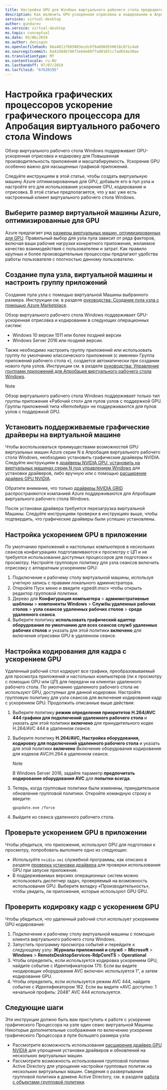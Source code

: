 ```yaml
---
title: Настройка GPU для Windows виртуального рабочего стола предварительной версии — Azure
description: Как включить GPU-ускоренная отрисовка и кодировании в Апробация виртуального рабочего стола Windows.
services: virtual-desktop
author: gundarev
ms.service: virtual-desktop
ms.topic: conceptual
ms.date: 05/06/2019
ms.author: denisgun
ms.openlocfilehash: b6a4811f685803ecdc079a690d550618c071c4a6
ms.sourcegitcommit: 6a42dd4b746f3e6de69f7ad0107cc7ad654e39ae
ms.translationtype: MT
ms.contentlocale: ru-RU
ms.lasthandoff: 07/07/2019
ms.locfileid: "67620195"
---
```

# <a name="configure-graphics-processing-unit-gpu-acceleration-for-windows-virtual-desktop-preview"></a>Настройка графических процессоров ускорение графического процессора для Апробация виртуального рабочего стола Windows

Обзор виртуального рабочего стола Windows поддерживает GPU-ускоренная отрисовка и кодировку для Повышенная производительность приложения и масштабируемость. Ускорение GPU особенно важно для насыщенных графикой приложений.

Следуйте инструкциям в этой статье, чтобы создать виртуальную машину Azure оптимизированные для GPU, добавьте его в пул узла и настройте его для использования ускорение GPU, кодирование и отрисовка. В этой статье предполагается, что у вас уже есть настроенный клиент виртуального рабочего стола Windows.

## <a name="select-a-gpu-optimized-azure-virtual-machine-size"></a>Выберите размер виртуальной машины Azure, оптимизированные для GPU

Azure предлагает ряд [размеры виртуальных машин, оптимизированных для GPU](/azure/virtual-machines/windows/sizes-gpu). Правильный выбор для узла пула зависит от ряда факторов, включая ваши рабочие нагрузки конкретного приложения, желаемое качество взаимодействия с пользователем и затрат. Как правило крупных и более производительные процессоры предлагают удобства работы пользователя с плотностью данному пользователю.

## <a name="create-a-host-pool-provision-your-virtual-machine-and-configure-an-app-group"></a>Создание пула узла, виртуальной машины и настроить группу приложений

Создание пула узла с помощью виртуальной Машины выбранного размера. Инструкции см. в разделе [руководства: Создание пула узла с помощью Azure Marketplace](/azure/virtual-desktop/create-host-pools-azure-marketplace).

Обзор виртуального рабочего стола Windows поддерживает GPU-ускоренная отрисовка и кодировании в следующих операционных систем:

* Windows 10 версии 1511 или более поздней версии
* Windows Server 2016 или поздней версии.

Также необходимо настроить группу приложений или использовать группу по умолчанию классического приложения (с именем» Группа приложений рабочего стола «), создается автоматически при создании нового пула узлов. Инструкции см. в разделе [руководства: Управление группами приложений для Апробация виртуального рабочего стола Windows](/azure/virtual-desktop/manage-app-groups).

>[!NOTE]
>Обзор виртуального рабочего стола Windows поддерживает только тип группы приложения «Рабочий стол» для пулов узлов с поддержкой GPU. Группы приложений типа «RemoteApp» не поддерживаются для пулов узлов с поддержкой GPU.

## <a name="install-supported-graphics-drivers-in-your-virtual-machine"></a>Установить поддерживаемые графические драйверы на виртуальной машине

Чтобы воспользоваться преимуществами возможностей GPU виртуальных машин Azure серии N в Апробация виртуального рабочего стола Windows, необходимо установить графические драйверы NVIDIA. Следуйте инструкциям в [драйверы NVIDIA GPU, установить на виртуальных машинах серии N под управлением Windows](/azure/virtual-machines/windows/n-series-driver-setup) для установки драйверов, либо вручную или с помощью [расширение драйвер GPU NVIDIA](/azure/virtual-machines/extensions/hpccompute-gpu-windows).

Обратите внимание, что только [драйверы NVIDIA GRID](/azure/virtual-machines/windows/n-series-driver-setup#nvidia-grid-drivers) распространяются компанией Azure поддерживаются для Апробация виртуального рабочего стола Windows.

После установки драйвера требуется перезагрузка виртуальной Машины. Следуйте инструкциям проверки в инструкциях выше, чтобы подтвердить, что графические драйверы были успешно установлены.

## <a name="configure-gpu-accelerated-app-rendering"></a>Настройка ускорением GPU в приложении

По умолчанию приложений и настольных компьютеров в нескольких сеансов конфигурациях подготавливаются к просмотру с ЦП и не требуется использование доступных процессоров для подготовки к просмотру. Настройте групповую политику для узла сеансов включить отрисовку с аппаратным ускорением GPU:

1. Подключение к рабочему столу виртуальной машины, используя учетную запись с правами локального администратора.
2. Откройте Пуск меню и введите «gpedit.msc» чтобы открыть редактор групповой политики.
3. Дерево для **Конфигурация компьютера** > **административные шаблоны** > **компоненты Windows**  >   **Службы удаленных рабочих столов** > **узла сеансов удаленных рабочих столов** > **среде удаленного сеанса**.
4. Выберите политику **использовать графический адаптер оборудования по умолчанию для всех сеансов служб удаленных рабочих столов** и указать для этой политики **включено** для включения отрисовки GPU в удаленном сеансе.

## <a name="configure-gpu-accelerated-frame-encoding"></a>Настройка кодирования для кадра с ускорением GPU

Удаленный рабочий стол кодирует все графики, преобразовываемый для просмотра приложений и настольных компьютеров (ли к просмотру с помощью GPU или ЦП) для передачи на клиентах удаленного рабочего стола. По умолчанию удаленного рабочего стола не используют GPU, доступных для данной кодировки. Настройте групповую политику для узла сеансов для включения кодирования кадр с ускорением GPU. Продолжить описанные выше действия:

1. Выберите политику **режим определения приоритетов H.264/AVC 444 графики для подключений удаленного рабочего стола** и указать для этой политики **включено** для принудительного кодек H.264/AVC 444 в удаленном сеансе.
2. Выберите политику **H.264/AVC, Настройка оборудования, кодировку для подключений удаленного рабочего стола** и указать для этой политики **включено** Включение оборудования кодирования для кодеков AVC/H.264 в удаленном сеансе.

    >[!NOTE]
    >В Windows Server 2016, задайте параметр **предпочитать кодирование оборудования AVC** для **попытки всегда**.

3. Теперь, когда групповые политики были изменены, принудительное обновление групповой политики. Откройте командную строку и введите:

    ```batch
    gpupdate.exe /force
    ```

4. Выйдите из сеанса удаленного рабочего стола.

## <a name="verify-gpu-accelerated-app-rendering"></a>Проверьте ускорением GPU в приложении

Чтобы убедиться, что приложения, используют GPU для подготовки к просмотру, попробовать выполните одно из следующих:

* Используйте `nvidia-smi` служебной программы, как описано в разделе [проверка установки драйвера](/azure/virtual-machines/windows/n-series-driver-setup#verify-driver-installation) для проверки использования GPU при запуске приложения.
* В поддерживаемых версиях операционных систем можно использовать диспетчер задач, проверяемый на возможность использования GPU. Выберите вкладку «Производительность», чтобы увидеть, ли приложения, которые используют GPU GPU.

## <a name="verify-gpu-accelerated-frame-encoding"></a>Проверить кодировку кадр с ускорением GPU

Чтобы убедиться, что удаленный рабочий стол использует ускорением GPU кодирования:

1. Подключение к рабочему столу виртуальной машины с помощью клиента виртуального рабочего стола Windows.
2. Запустить программу просмотра событий и перейдите к следующему узлу: **Журналы приложений и служб** > **Microsoft** > **Windows** > **RemoteDesktopServices-RdpCoreTS**  >  **Operational**
3. Чтобы определить, если используется кодировка ускорением GPU, найдите событие с Идентификатором 170. Если вы видите «кодировщик оборудования AVC включен: используется 1", а затем кодирование GPU.
4. Чтобы определить, если используется режим AVC 444, найдите событие с Идентификатором 162. Если вы видите «AVC доступно: 1 начальной профиль: 2048" AVC 444 используется.

## <a name="next-steps"></a>Следующие шаги

Эти инструкции должно быть вам приступить к работе с ускорение графического Процессора на узле один сеанс виртуальной Машины. Некоторые дополнительные соображения по включению ускорение графического Процессора в пуле большего размера узла:

* Рассмотрите возможность использования [расширение драйвер GPU NVIDIA](/azure/virtual-machines/extensions/hpccompute-gpu-windows) для упрощения установки драйверов и обновлений на нескольких виртуальных машин.
* Рассмотрите возможность использования групповой политики Active Directory для упрощения настройки групповых политик на нескольких виртуальных машин. Сведения о развертывании групповой политики в домене Active Directory, см. в разделе [работа с объектами групповой политики](https://go.microsoft.com/fwlink/p/?LinkId=620889).
